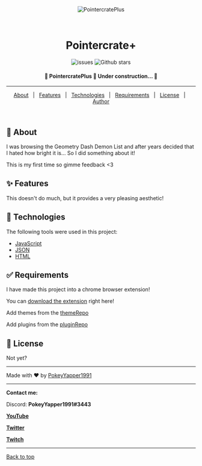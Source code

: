 <div align="center" id="top"> 
  <img src="./.github/app.gif" alt="PointercratePlus" />

  &#xa0;

  <!-- <a href="https://pointercratePlus.netlify.app">Demo</a> -->
</div>

<h1 align="center">Pointercrate+</h1>

<p align="center">

  <img alt="issues" src="https://img.shields.io/github/issues/PokeyYapper1991/pointercratePlus?color=FEB6B6">

  <img alt="Github stars" src="https://img.shields.io/github/stars/PokeyYapper1991/pointercratePlus?color=B6FEB9">
</p>

<!-- Status -->

<h4 align="center"> 
	🚧  PointercratePlus 🚀 Under construction...  🚧
</h4> 

<hr>

<p align="center">
  <a href="#dart-about">About</a> &#xa0; | &#xa0; 
  <a href="#sparkles-features">Features</a> &#xa0; | &#xa0;
  <a href="#rocket-technologies">Technologies</a> &#xa0; | &#xa0;
  <a href="#white_check_mark-requirements">Requirements</a> &#xa0; | &#xa0;
  <a href="#memo-license">License</a> &#xa0; | &#xa0;
  <a href="https://github.com/PokeyYapper1991" target="_blank">Author</a>
</p>

<br>

## :dart: About ##

I was browsing the Geometry Dash Demon List and after years decided that I hated how bright it is... So I did something about it!

This is my first time so gimme feedback <3

## :sparkles: Features ##

This doesn't do much, but it provides a very pleasing aesthetic!

## :rocket: Technologies ##

The following tools were used in this project:

- [JavaScript]()
- [JSON]()
- [HTML]()

## :white_check_mark: Requirements ##

I have made this project into a chrome browser extension!

You can [download the extension](Pointercrate%20%2B.zip) right here!

Add themes from the [themeRepo](/themeRepo)

Add plugins from the [pluginRepo](/pluginRepo)

## :memo: License ##

Not yet?

------------------------------------------------------------

Made with :heart: by <a href="https://github.com/PokeyYapper1991" target="_blank">PokeyYapper1991</a>

------------------------------------------------------------

<strong>Contact me:</strong>

Discord: <strong>PokeyYapper1991#3443</strong>

<strong>[YouTube](https://www.youtube.com/@PokeyYapper1991)</strong>

<strong>[Twitter](https://twitter.com/PokeyYapper1991)</strong>

<strong>[Twitch](https://www.twitch.tv/pokeyyapper1991)</strong>
&#xa0;

------------------------------------------------------------

<a href="#top">Back to top</a>
